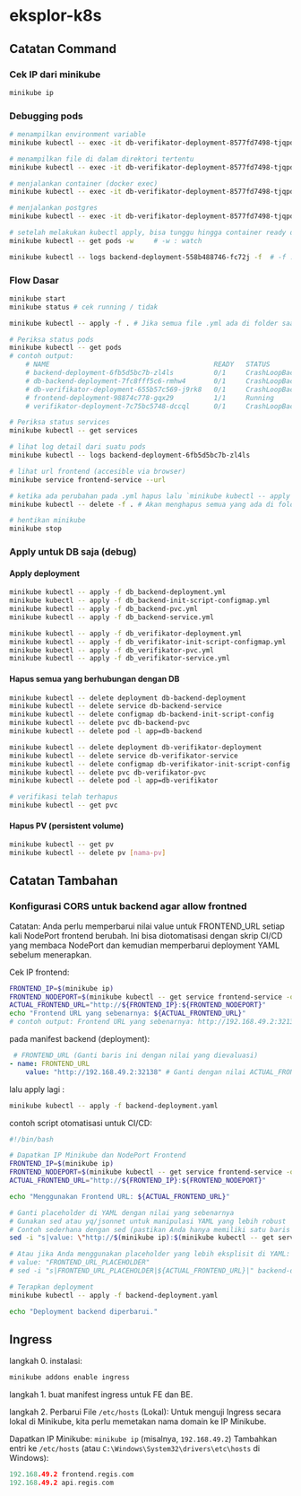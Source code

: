 # eksplor-k8s

## Catatan Command

### Cek IP dari minikube

```bash
minikube ip
```

### Debugging pods

```bash
# menampilkan environment variable
minikube kubectl -- exec -it db-verifikator-deployment-8577fd7498-tjqpd -- env

# menampilkan file di dalam direktori tertentu
minikube kubectl -- exec -it db-verifikator-deployment-8577fd7498-tjqpd -- ls /docker-entrypoint-initdb.d/

# menjalankan container (docker exec)
minikube kubectl -- exec -it db-verifikator-deployment-8577fd7498-tjqpd -- /bin/bash

# menjalankan postgres
minikube kubectl -- exec -it db-verifikator-deployment-8577fd7498-tjqpd -- psql -U postgres

# setelah melakukan kubectl apply, bisa tunggu hingga container ready dengan:
minikube kubectl -- get pods -w     # -w : watch

minikube kubectl -- logs backend-deployment-558b488746-fc72j -f  # -f : follow
```

### Flow Dasar

```bash
minikube start
minikube status # cek running / tidak

minikube kubectl -- apply -f . # Jika semua file .yml ada di folder saat ini

# Periksa status pods
minikube kubectl -- get pods
# contoh output:
    # NAME                                         READY   STATUS             RESTARTS      AGE
    # backend-deployment-6fb5d5bc7b-zl4ls          0/1     CrashLoopBackOff   3 (45s ago)   5m30s
    # db-backend-deployment-7fc8fff5c6-rmhw4       0/1     CrashLoopBackOff   5 (9s ago)    5m30s
    # db-verifikator-deployment-655b57c569-j9rk8   0/1     CrashLoopBackOff   4 (40s ago)   5m30s
    # frontend-deployment-98874c778-gqx29          1/1     Running            0             5m30s
    # verifikator-deployment-7c75bc5748-dccql      0/1     CrashLoopBackOff   3 (35s ago)   5m30s

# Periksa status services
minikube kubectl -- get services

# lihat log detail dari suatu pods
minikube kubectl -- logs backend-deployment-6fb5d5bc7b-zl4ls

# lihat url frontend (accesible via browser)
minikube service frontend-service --url

# ketika ada perubahan pada .yml hapus lalu `minikube kubectl -- apply -f .` lagi
minikube kubectl -- delete -f . # Akan menghapus semua yang ada di folder ini

# hentikan minikube
minikube stop
```

### Apply untuk DB saja (debug)

#### Apply deployment

```bash
minikube kubectl -- apply -f db_backend-deployment.yml
minikube kubectl -- apply -f db_backend-init-script-configmap.yml
minikube kubectl -- apply -f db_backend-pvc.yml
minikube kubectl -- apply -f db_backend-service.yml

minikube kubectl -- apply -f db_verifikator-deployment.yml
minikube kubectl -- apply -f db_verifikator-init-script-configmap.yml
minikube kubectl -- apply -f db_verifikator-pvc.yml
minikube kubectl -- apply -f db_verifikator-service.yml
```

#### Hapus semua yang berhubungan dengan DB

```bash
minikube kubectl -- delete deployment db-backend-deployment
minikube kubectl -- delete service db-backend-service
minikube kubectl -- delete configmap db-backend-init-script-config
minikube kubectl -- delete pvc db-backend-pvc
minikube kubectl -- delete pod -l app=db-backend

minikube kubectl -- delete deployment db-verifikator-deployment
minikube kubectl -- delete service db-verifikator-service
minikube kubectl -- delete configmap db-verifikator-init-script-config
minikube kubectl -- delete pvc db-verifikator-pvc
minikube kubectl -- delete pod -l app=db-verifikator

# verifikasi telah terhapus
minikube kubectl -- get pvc

```

#### Hapus PV (persistent volume)

```bash
minikube kubectl -- get pv
minikube kubectl -- delete pv [nama-pv]
```

## Catatan Tambahan

### Konfigurasi CORS untuk backend agar allow frontned

Catatan: Anda perlu memperbarui nilai value untuk FRONTEND_URL setiap kali NodePort frontend berubah. Ini bisa diotomatisasi dengan skrip CI/CD yang membaca NodePort dan kemudian memperbarui deployment YAML sebelum menerapkan.

Cek IP frontend:

```bash
FRONTEND_IP=$(minikube ip)
FRONTEND_NODEPORT=$(minikube kubectl -- get service frontend-service -o jsonpath='{.spec.ports[0].nodePort}')
ACTUAL_FRONTEND_URL="http://${FRONTEND_IP}:${FRONTEND_NODEPORT}"
echo "Frontend URL yang sebenarnya: ${ACTUAL_FRONTEND_URL}"
# contoh output: Frontend URL yang sebenarnya: http://192.168.49.2:32138 
```

pada manifest backend (deployment):

```yaml
 # FRONTEND_URL (Ganti baris ini dengan nilai yang dievaluasi)
- name: FRONTEND_URL
    value: "http://192.168.49.2:32138" # Ganti dengan nilai ACTUAL_FRONTEND_URL
```

lalu apply lagi :

```bash
minikube kubectl -- apply -f backend-deployment.yaml
```

contoh script otomatisasi untuk CI/CD:

```bash
#!/bin/bash

# Dapatkan IP Minikube dan NodePort Frontend
FRONTEND_IP=$(minikube ip)
FRONTEND_NODEPORT=$(minikube kubectl -- get service frontend-service -o jsonpath='{.spec.ports[0].nodePort}')
ACTUAL_FRONTEND_URL="http://${FRONTEND_IP}:${FRONTEND_NODEPORT}"

echo "Menggunakan Frontend URL: ${ACTUAL_FRONTEND_URL}"

# Ganti placeholder di YAML dengan nilai yang sebenarnya
# Gunakan sed atau yq/jsonnet untuk manipulasi YAML yang lebih robust
# Contoh sederhana dengan sed (pastikan Anda hanya memiliki satu baris FRONTEND_URL)
sed -i "s|value: \"http://$(minikube ip):$(minikube kubectl -- get service frontend-service -o jsonpath='{.spec.ports[0].nodePort}')\"|value: \"${ACTUAL_FRONTEND_URL}\"|" backend-deployment.yaml

# Atau jika Anda menggunakan placeholder yang lebih eksplisit di YAML:
# value: "FRONTEND_URL_PLACEHOLDER"
# sed -i "s|FRONTEND_URL_PLACEHOLDER|${ACTUAL_FRONTEND_URL}|" backend-deployment.yaml

# Terapkan deployment
minikube kubectl -- apply -f backend-deployment.yaml

echo "Deployment backend diperbarui."
```

## Ingress

langkah 0. instalasi:

```bash
minikube addons enable ingress
```

langkah 1. buat manifest ingress untuk FE dan BE.

langkah 2. Perbarui File `/etc/hosts` (Lokal):
Untuk menguji Ingress secara lokal di Minikube, kita perlu memetakan nama domain ke IP Minikube.

Dapatkan IP Minikube: `minikube ip` (misalnya, `192.168.49.2`)
Tambahkan entri ke `/etc/hosts` (atau `C:\Windows\System32\drivers\etc\hosts` di Windows):

```c
192.168.49.2 frontend.regis.com
192.168.49.2 api.regis.com
```
